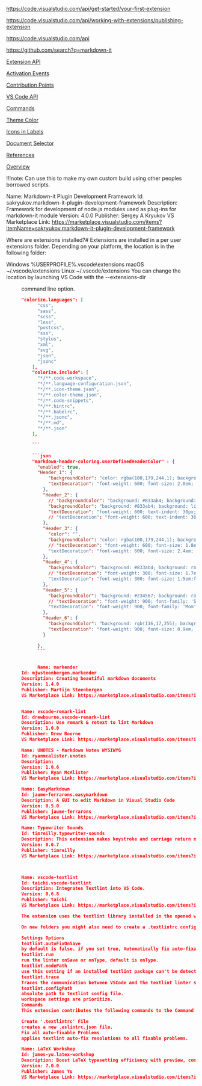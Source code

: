 
https://code.visualstudio.com/api/get-started/your-first-extension

https://code.visualstudio.com/api/working-with-extensions/publishing-extension

https://code.visualstudio.com/api

https://github.com/search?q=markdown-it

[Extension API](https://code.visualstudio.com/api/references/extension-manifest)

[Activation Events](https://code.visualstudio.com/api/references/activation-events)

[Contribution Points](https://code.visualstudio.com/api/references/contribution-points)

[VS Code API](https://code.visualstudio.com/api/references/vscode-api)

[Commands](https://code.visualstudio.com/api/references/commands)

[Theme Color](https://code.visualstudio.com/api/references/theme-color)

[Icons in Labels](https://code.visualstudio.com/api/references/icons-in-labels)

[Document Selector](https://code.visualstudio.com/api/references/document-selector)

[References](https://code.visualstudio.com/api/references/extension-manifest#references-articles) 

[Overview](https://code.visualstudio.com/api)







!!!note:  Can use this to make my own custom build using other peoples borrowed scripts.

Name: Markdown-it Plugin Development Framework
Id: sakryukov.markdown-it-plugin-development-framework
Description: Framework for development of node.js modules used as plug-ins for markdown-it module
Version: 4.0.0
Publisher: Sergey A Kryukov
VS Marketplace Link: https://marketplace.visualstudio.com/items?itemName=sakryukov.markdown-it-plugin-development-framework



Where are extensions installed?#
Extensions are installed in a per user extensions folder. Depending on your platform, the location is in the following folder:

Windows %USERPROFILE%\.vscode\extensions
macOS ~/.vscode/extensions
Linux ~/.vscode/extensions
You can change the location by launching VS Code with the --extensions-dir <dir> command line option.



```json
"colorize.languages": [
      "css",
      "sass",
      "scss",
      "less",
      "postcss",
      "sss",
      "stylus",
      "xml",
      "svg",
      "json",
      "jsonc"
    ],
    "colorize.include": [
      "*/**.code-workspace",
      "*/**.language-configuration.json",
      "*/**.icon-theme.json",
      "*/**.color-theme.json",
      "*/**.code-snippets",
      "*/**.hintrc",
      "*/**.babelrc",
      "*/**.jsonc",
      "*/**.md",
      "*/**.json"
    ],

    ```

    ```json
    "markdown-header-coloring.userDefinedHeaderColor" : {
      "enabled": true,
      "Header_1": {
          "backgroundColor": "color: rgba(100,179,244,1); background: radial-gradient(circle at 20%,#0007, #3336, 50%, #5555 80%, #0000 80%), url('https://pngimage.net/wp-content/uploads/2018/05/carbon-fiber-png-4.png');  background-position: bottom; background-origin: content-box;  " ,
          "textDecoration": "font-weight: 600; font-size: 2.0em; font-family: '1942 Report'; background: -webkit-linear-gradient(0deg,  #9cecfb, #65c7f7, #0052d4);-webkit-background-clip: text;-webkit-text-fill-color: transparent;"
        },
        "Header_2": {
          // "backgroundColor": "background: #833ab4; background: linear-gradient(to right, #833ab4 30%, #fd1d1d 60%, #fcb045 90%, #0000 90%);opacity: 0.5; box-shadow: -90px 10px #BBBBBB70;",
          "backgroundColor": "background: #833ab4; background: linear-gradient(to right, #833ab4 30%, #fd1d1d 60%, #fcb045 90%, #0000 90%);opacity: 0.5; ",
          "textDecoration": "font-weight: 600; text-indent: 30px; font-size: 2.6em; font-family: Airstream ; background: #8BF ;-webkit-background-clip: text;-webkit-text-fill-color: transparent;"
          // "textDecoration": "font-weight: 600; text-indent: 30px; font-size: 1.6em; font-family: Unispace; background: #8BF ;-webkit-background-clip: text;-webkit-text-fill-color: transparent;  justify-content: right; text-shadow: 0px 0px 14px #FFF9; "
        },
        "Header_3": {
          "color": "",
          "backgroundColor": "color: rgba(100,179,244,1); background: radial-gradient(circle at 10%,rgba(100,179,244,1), rgba(100,179,244,.3) 50%, rgba(35,9,125,.7) 80%, rgba(100,179,244,.0) 80%), url('https://mdn.mozillademos.org/files/11307/bubbles.png');  background-position: bottom; background-origin: content-box;  " ,
          // "textDecoration": "font-weight: 600; font-size: 1.8em; font-variant: small-caps; font-family: 'Capture it 2';  background: -webkit-linear-gradient(60deg, #000, #CCC); -webkit-background-clip: text; -webkit-text-fill-color: transparent;text-shadow: 6px 12px #7FC;"
          "textDecoration": "font-weight: 600; font-size: 2.4em;  font-family: CarbonType;  background: #FFFFFF;-webkit-background-clip: text;-webkit-text-fill-color: transparent;"
        },
        "Header_4": {
          "backgroundColor": "background: #833ab4; background: radial-gradient(circle at 0%, #BE5869  10%,#00223e 18%,rgba(255, 161, 127,0.9) 35%,rgba(254,193,127, 0.6)  40%, rgba(24,80,175,.2) 50%, rgba(24,80,175,.0) 70%);",
          // "textDecoration": "font-weight: 300; font-size: 1.7em;font-family: 'Bauhaus 93';text-shadow: 2px 2px e832f288;  background: -webkit-radial-gradient(rgba(146,254,157, 1) 11%,#125556 15%,  rgba(146,254,157, 1) 17%, #126656 20%, rgba(146,254,157, 1) 23%,rgba(146,254,157, 1) 35%, #127756 40%,  rgba(146,254,157, 1) 45%, #128856 55%,  rgba(146,254,157, 1) 60%,rgba(146,254,157, 1) 65%, #129956 75%,  rgba(146,254,157, 1) 85%);-webkit-background-clip: text;-webkit-text-fill-color: transparent;"
          "textDecoration": "font-weight: 300; font-size: 1.5em;font-family: 'Capture it 2'; background: #000;"
        },
        "Header_5": {
          "backgroundColor": "background: #234567; background: radial-gradient(circle at 0%, rgba(146,254,157,0) 8%, rgba(146,254,157,1) 10%, rgba(100,179,244,.2) 20%, rgba(100,179,244,1) 50%, rgba(0,0,0,0) 75%);",
          // "textDecoration": "font-weight: 900; font-family: 'Segoe script'; font-face: bold; font-size: 1.4em;background: -webkit-linear-gradient(90deg, #000000FF, #DDDDFF9F, #000f );-webkit-background-clip: text;-webkit-text-fill-color: transparent; text-shadow: 2px 2px #FFF8;"
          "textDecoration": "font-weight: 900; font-family: 'Mom's Typewriter'; font-face: bold; font-size: 1.4em;background: ;-webkit-background-clip: text;-webkit-text-fill-color: transparent;"
        },
        "Header_6": {
          "backgroundColor": "background: rgb(116,17,255); background: radial-gradient(circle at 0%, #0000 6%, #177a 6%, #66c 20%, #227a 25%, #fff 25%,  #227a 35%, #0000 35%);",
          "textDecoration": "font-weight: 900; font-size: 0.9em; font-variant: small-caps; background:#FFF; background: -webkit-linear-gradient(to right, rgba(0,109,184,1), rgba(150,229,254,1)); -webkit-background-clip: text; -webkit-text-fill-color: transparent;"
        }

      },
      ```


      Name: markender
Id: mjwsteenbergen.markender
Description: Creating beautiful markdown documents
Version: 1.4.0
Publisher: Martijn Steenbergen
VS Marketplace Link: https://marketplace.visualstudio.com/items?itemName=mjwsteenbergen.markender


Name: vscode-remark-lint
Id: drewbourne.vscode-remark-lint
Description: Use remark & retext to lint Markdown
Version: 1.0.0
Publisher: Drew Bourne
VS Marketplace Link: https://marketplace.visualstudio.com/items?itemName=drewbourne.vscode-remark-lint

Name: UNOTES - Markdown Notes WYSIWYG
Id: ryanmcalister.unotes
Description:
Version: 1.0.6
Publisher: Ryan McAlister
VS Marketplace Link: https://marketplace.visualstudio.com/items?itemName=ryanmcalister.Unotes

Name: EasyMarkdown
Id: jaume-ferrarons.easymarkdown
Description: A GUI to edit Markdown in Visual Studio Code
Version: 0.5.0
Publisher: jaume-ferrarons
VS Marketplace Link: https://marketplace.visualstudio.com/items?itemName=jaume-ferrarons.easymarkdown

Name: Typewriter Sounds
Id: timreilly.typewriter-sounds
Description: This extension makes keystroke and carriage return noises as you type your readme and then everywhere else
Version: 0.0.7
Publisher: timreilly
VS Marketplace Link: https://marketplace.visualstudio.com/items?itemName=timreilly.typewriter-sounds



Name: vscode-textlint
Id: taichi.vscode-textlint
Description: Integrates Textlint into VS Code.
Version: 0.6.8
Publisher: taichi
VS Marketplace Link: https://marketplace.visualstudio.com/items?itemName=taichi.vscode-textlint

The extension uses the textlint library installed in the opened workspace folder. If the folder doesn't provide one the extension looks for a global install version. If you haven't installed textlint either locally or globally do so by running npm install textlint in the workspace folder for a local install or npm install -g textlint for a global install.

On new folders you might also need to create a .textlintrc configuration file. You can do this by either running textlint --init in a terminal or by using the VS Code command Create '.textlintrc' file.

Settings Options
textlint.autoFixOnSave
by default is false. if you set true, Automatically fix auto-fixable errors on save.
textlint.run
run the linter onSave or onType, default is onType.
textlint.nodePath
use this setting if an installed textlint package can't be detected, for example /myGlobalNodePackages/node_modules.
textlint.trace
Traces the communication between VSCode and the textlint linter service.
textlint.configPath
absolute path to textlint config file.
workspace settings are prioritize.
Commands
This extension contributes the following commands to the Command palette.

Create '.textlintrc' File
creates a new .eslintrc.json file.
Fix all auto-fixable Problems
applies textlint auto-fix resolutions to all fixable problems.

Name: LaTeX Workshop
Id: james-yu.latex-workshop
Description: Boost LaTeX typesetting efficiency with preview, compile, autocomplete, colorize, and more.
Version: 7.0.0
Publisher: James Yu
VS Marketplace Link: https://marketplace.visualstudio.com/items?itemName=James-Yu.latex-workshop
